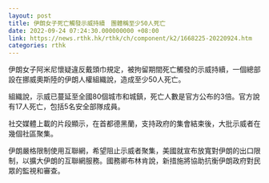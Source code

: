 ```yaml
---
layout: post
title: 伊朗女子死亡觸發示威持續　團體稱至少50人死亡
date: 2022-09-24 07:24:30.000000000 +08:00
link: https://news.rthk.hk/rthk/ch/component/k2/1668225-20220924.htm
categories: rthk
---
```


伊朗女子阿米尼懷疑違反戴頭巾規定，被拘留期間死亡觸發的示威持續，一個總部設在挪威奧斯陸的伊朗人權組織說，造成至少50人死亡。

組織說，示威已蔓延至全國80個城市和城鎮，死亡人數是官方公布的3倍。官方說有17人死亡，包括5名安全部隊成員。

社交媒體上載的片段顯示，在首都德黑蘭，支持政府的集會結束後，大批示威者在幾個社區聚集。

伊朗嚴格限制使用互聯網，希望阻止示威者聚集，美國就宣布放寬對伊朗的出口限制，以擴大伊朗的互聯網服務。國務卿布林肯說，新措施將協助抗衡伊朗政府對民眾的監視和審查。

